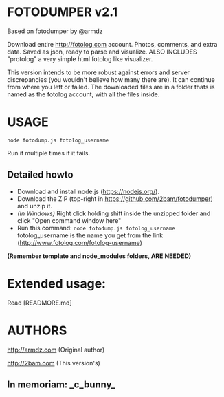 
# FOTODUMPER v2.1

Based on fotodumper by @armdz

Download entire http://fotolog.com account. Photos, comments, and extra data. Saved as json, ready to parse and visualize.
ALSO INCLUDES "protolog" a very simple html fotolog like visualizer.

This version intends to be more robust against errors and server discrepancies (you wouldn't believe how many there are).
It can continue from where you left or failed. The downloaded files are in a folder thats is named as the fotolog account, with all the files inside.

# USAGE
`node fotodump.js fotolog_username`

Run it multiple times if it fails.

## Detailed howto

* Download and install node.js (https://nodejs.org/).
* Download the ZIP (top-right in https://github.com/2bam/fotodumper) and unzip it.
* _(In Windows)_ Right click holding shift inside the unzipped folder and click "Open command window here"
* Run this command: `node fotodump.js fotolog_username`
fotolog_username is the name you get from the link (http://www.fotolog.com/fotolog-username)

**(Remember template and node_modules folders, ARE NEEDED)**


# Extended usage:
Read [READMORE.md]

# AUTHORS

http://armdz.com (Original author)

http://2bam.com (This version's)

## In memoriam: \_c\_bunny\_
